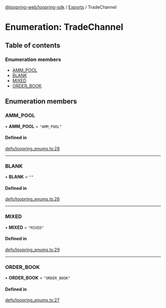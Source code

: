 [@loopring-web/loopring-sdk](../README.md) / [Exports](../modules.md) / TradeChannel

# Enumeration: TradeChannel

## Table of contents

### Enumeration members

- [AMM\_POOL](TradeChannel.md#amm_pool)
- [BLANK](TradeChannel.md#blank)
- [MIXED](TradeChannel.md#mixed)
- [ORDER\_BOOK](TradeChannel.md#order_book)

## Enumeration members

### AMM\_POOL

• **AMM\_POOL** = `"AMM_POOL"`

#### Defined in

[defs/loopring_enums.ts:28](https://github.com/Loopring/loopring_sdk/blob/31597d7/src/defs/loopring_enums.ts#L28)

___

### BLANK

• **BLANK** = `""`

#### Defined in

[defs/loopring_enums.ts:26](https://github.com/Loopring/loopring_sdk/blob/31597d7/src/defs/loopring_enums.ts#L26)

___

### MIXED

• **MIXED** = `"MIXED"`

#### Defined in

[defs/loopring_enums.ts:29](https://github.com/Loopring/loopring_sdk/blob/31597d7/src/defs/loopring_enums.ts#L29)

___

### ORDER\_BOOK

• **ORDER\_BOOK** = `"ORDER_BOOK"`

#### Defined in

[defs/loopring_enums.ts:27](https://github.com/Loopring/loopring_sdk/blob/31597d7/src/defs/loopring_enums.ts#L27)
